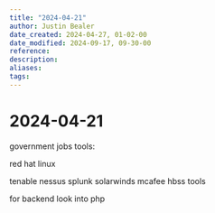 ```yaml
---
title: "2024-04-21"
author: Justin Bealer
date_created: 2024-04-27, 01-02-00
date_modified: 2024-09-17, 09-30-00
reference: 
description: 
aliases: 
tags: 
---
```

# 2024-04-21
government jobs tools:

red hat linux

tenable nessus
splunk
solarwinds
mcafee hbss tools

for backend look into php